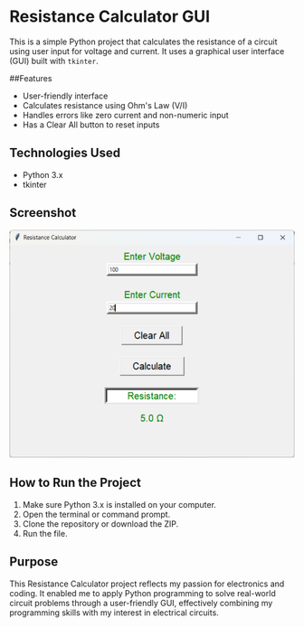 # Resistance Calculator GUI

This is a simple Python project that calculates the resistance of a circuit using user input for voltage and current. It uses a graphical user interface (GUI) built with `tkinter`.

##Features
- User-friendly interface
- Calculates resistance using Ohm's Law (V/I)
- Handles errors like zero current and non-numeric input
- Has a Clear All button to reset inputs

##  Technologies Used
 - Python 3.x
 - tkinter

##  Screenshot
![Screenshot](screenshot_of_project.png)

##  How to Run the Project
1. Make sure Python 3.x is installed on your computer.
2. Open the terminal or command prompt.
3. Clone the repository or download the ZIP.
4. Run the file.
   
##  Purpose
This Resistance Calculator project reflects my passion for electronics and coding. It enabled me to apply Python programming to solve real-world circuit problems through a user-friendly GUI, effectively combining my programming skills with my interest in electrical circuits.
